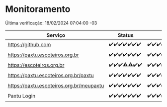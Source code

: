# Monitoramento

Última verificação: 18/02/2024 07:04:00 -03

|Serviço|Status|Últimas 24h|
|---|---|---|
|https://github.com|<span title="2024-02-11: OK=24">✔️</span><span title="2024-02-12: OK=24">✔️</span><span title="2024-02-13: OK=24">✔️</span><span title="2024-02-14: OK=24">✔️</span><span title="2024-02-15: OK=24">✔️</span><span title="2024-02-16: OK=24">✔️</span><span title="2024-02-17: OK=10">✔️</span>|<span title="17/02/2024 07:04:00 -03 : 200">✔️</span><span title="17/02/2024 08:03:00 -03 : 200">✔️</span><span title="17/02/2024 09:09:00 -03 : 200">✔️</span><span title="17/02/2024 10:04:00 -03 : 200">✔️</span><span title="17/02/2024 11:04:00 -03 : 200">✔️</span><span title="17/02/2024 12:06:00 -03 : 200">✔️</span><span title="17/02/2024 13:07:00 -03 : 200">✔️</span><span title="17/02/2024 14:02:00 -03 : 200">✔️</span><span title="17/02/2024 15:07:00 -03 : 200">✔️</span><span title="17/02/2024 16:02:00 -03 : 200">✔️</span><span title="17/02/2024 17:05:00 -03 : 200">✔️</span><span title="17/02/2024 18:03:00 -03 : 200">✔️</span><span title="17/02/2024 19:03:00 -03 : 200">✔️</span><span title="17/02/2024 20:03:00 -03 : 200">✔️</span><span title="17/02/2024 21:32:00 -03 : 200">✔️</span><span title="17/02/2024 22:42:00 -03 : 200">✔️</span><span title="17/02/2024 23:15:00 -03 : 200">✔️</span><span title="18/02/2024 00:06:00 -03 : 200">✔️</span><span title="18/02/2024 01:07:00 -03 : 200">✔️</span><span title="18/02/2024 02:04:00 -03 : 200">✔️</span><span title="18/02/2024 03:08:00 -03 : 200">✔️</span><span title="18/02/2024 04:06:00 -03 : 200">✔️</span><span title="18/02/2024 05:08:00 -03 : 200">✔️</span><span title="18/02/2024 06:05:00 -03 : 200">✔️</span><span title="18/02/2024 07:04:00 -03 : 200">✔️</span>|
|https://paxtu.escoteiros.org.br|<span title="2024-02-11: OK=24">✔️</span><span title="2024-02-12: OK=24">✔️</span><span title="2024-02-13: OK=24">✔️</span><span title="2024-02-14: OK=24">✔️</span><span title="2024-02-15: OK=24">✔️</span><span title="2024-02-16: OK=24">✔️</span><span title="2024-02-17: OK=10">✔️</span>|<span title="17/02/2024 07:04:00 -03 : 200">✔️</span><span title="17/02/2024 08:03:00 -03 : 200">✔️</span><span title="17/02/2024 09:09:00 -03 : 200">✔️</span><span title="17/02/2024 10:04:00 -03 : 200">✔️</span><span title="17/02/2024 11:04:00 -03 : 200">✔️</span><span title="17/02/2024 12:06:00 -03 : 200">✔️</span><span title="17/02/2024 13:07:00 -03 : 200">✔️</span><span title="17/02/2024 14:02:00 -03 : 200">✔️</span><span title="17/02/2024 15:07:00 -03 : 200">✔️</span><span title="17/02/2024 16:02:00 -03 : 200">✔️</span><span title="17/02/2024 17:05:00 -03 : 0">❌</span><span title="17/02/2024 18:03:00 -03 : 200">✔️</span><span title="17/02/2024 19:03:00 -03 : 200">✔️</span><span title="17/02/2024 20:03:00 -03 : 200">✔️</span><span title="17/02/2024 21:32:00 -03 : 200">✔️</span><span title="17/02/2024 22:42:00 -03 : 200">✔️</span><span title="17/02/2024 23:15:00 -03 : 200">✔️</span><span title="18/02/2024 00:06:00 -03 : 200">✔️</span><span title="18/02/2024 01:07:00 -03 : 200">✔️</span><span title="18/02/2024 02:04:00 -03 : 200">✔️</span><span title="18/02/2024 03:08:00 -03 : 200">✔️</span><span title="18/02/2024 04:06:00 -03 : 200">✔️</span><span title="18/02/2024 05:08:00 -03 : 200">✔️</span><span title="18/02/2024 06:05:00 -03 : 200">✔️</span><span title="18/02/2024 07:04:00 -03 : 200">✔️</span>|
|https://escoteiros.org.br|<span title="2024-02-11: OK=24">✔️</span><span title="2024-02-12: OK=24">✔️</span><span title="2024-02-13: OK=24">✔️</span><span title="2024-02-14: OK=22, Falhas=2">⚠️</span><span title="2024-02-15: OK=22, Falhas=2">⚠️</span><span title="2024-02-16: OK=24">✔️</span><span title="2024-02-17: OK=10">✔️</span>|<span title="17/02/2024 07:04:00 -03 : 200">✔️</span><span title="17/02/2024 08:03:00 -03 : 200">✔️</span><span title="17/02/2024 09:09:00 -03 : 200">✔️</span><span title="17/02/2024 10:04:00 -03 : 200">✔️</span><span title="17/02/2024 11:04:00 -03 : 200">✔️</span><span title="17/02/2024 12:06:00 -03 : 200">✔️</span><span title="17/02/2024 13:07:00 -03 : 200">✔️</span><span title="17/02/2024 14:02:00 -03 : 200">✔️</span><span title="17/02/2024 15:07:00 -03 : 200">✔️</span><span title="17/02/2024 16:02:00 -03 : 200">✔️</span><span title="17/02/2024 17:05:00 -03 : 200">✔️</span><span title="17/02/2024 18:03:00 -03 : 200">✔️</span><span title="17/02/2024 19:03:00 -03 : 200">✔️</span><span title="17/02/2024 20:03:00 -03 : 200">✔️</span><span title="17/02/2024 21:32:00 -03 : 200">✔️</span><span title="17/02/2024 22:42:00 -03 : 200">✔️</span><span title="17/02/2024 23:15:00 -03 : 200">✔️</span><span title="18/02/2024 00:06:00 -03 : 200">✔️</span><span title="18/02/2024 01:07:00 -03 : 200">✔️</span><span title="18/02/2024 02:04:00 -03 : 200">✔️</span><span title="18/02/2024 03:08:00 -03 : 200">✔️</span><span title="18/02/2024 04:06:00 -03 : 200">✔️</span><span title="18/02/2024 05:08:00 -03 : 200">✔️</span><span title="18/02/2024 06:05:00 -03 : 200">✔️</span><span title="18/02/2024 07:04:00 -03 : 200">✔️</span>|
|https://paxtu.escoteiros.org.br/paxtu|<span title="2024-02-11: OK=24">✔️</span><span title="2024-02-12: OK=24">✔️</span><span title="2024-02-13: OK=24">✔️</span><span title="2024-02-14: OK=24">✔️</span><span title="2024-02-15: OK=24">✔️</span><span title="2024-02-16: OK=24">✔️</span><span title="2024-02-17: OK=10">✔️</span>|<span title="17/02/2024 07:04:00 -03 : 200">✔️</span><span title="17/02/2024 08:03:00 -03 : 200">✔️</span><span title="17/02/2024 09:09:00 -03 : 200">✔️</span><span title="17/02/2024 10:04:00 -03 : 200">✔️</span><span title="17/02/2024 11:04:00 -03 : 200">✔️</span><span title="17/02/2024 12:06:00 -03 : 200">✔️</span><span title="17/02/2024 13:07:00 -03 : 200">✔️</span><span title="17/02/2024 14:02:00 -03 : 200">✔️</span><span title="17/02/2024 15:07:00 -03 : 200">✔️</span><span title="17/02/2024 16:02:00 -03 : 0">❌</span><span title="17/02/2024 17:05:00 -03 : 200">✔️</span><span title="17/02/2024 18:03:00 -03 : 0">❌</span><span title="17/02/2024 19:03:00 -03 : 200">✔️</span><span title="17/02/2024 20:03:00 -03 : 200">✔️</span><span title="17/02/2024 21:32:00 -03 : 200">✔️</span><span title="17/02/2024 22:42:00 -03 : 200">✔️</span><span title="17/02/2024 23:15:00 -03 : 200">✔️</span><span title="18/02/2024 00:06:00 -03 : 200">✔️</span><span title="18/02/2024 01:07:00 -03 : 200">✔️</span><span title="18/02/2024 02:04:00 -03 : 200">✔️</span><span title="18/02/2024 03:08:00 -03 : 200">✔️</span><span title="18/02/2024 04:06:00 -03 : 200">✔️</span><span title="18/02/2024 05:08:00 -03 : 200">✔️</span><span title="18/02/2024 06:05:00 -03 : 200">✔️</span><span title="18/02/2024 07:04:00 -03 : 200">✔️</span>|
|https://paxtu.escoteiros.org.br/meupaxtu|<span title="2024-02-11: OK=24">✔️</span><span title="2024-02-12: OK=24">✔️</span><span title="2024-02-13: OK=24">✔️</span><span title="2024-02-14: OK=24">✔️</span><span title="2024-02-15: OK=24">✔️</span><span title="2024-02-16: OK=24">✔️</span><span title="2024-02-17: OK=10">✔️</span>|<span title="17/02/2024 07:04:00 -03 : 200">✔️</span><span title="17/02/2024 08:03:00 -03 : 200">✔️</span><span title="17/02/2024 09:09:00 -03 : 200">✔️</span><span title="17/02/2024 10:04:00 -03 : 200">✔️</span><span title="17/02/2024 11:04:00 -03 : 200">✔️</span><span title="17/02/2024 12:06:00 -03 : 200">✔️</span><span title="17/02/2024 13:07:00 -03 : 200">✔️</span><span title="17/02/2024 14:02:00 -03 : 200">✔️</span><span title="17/02/2024 15:07:00 -03 : 200">✔️</span><span title="17/02/2024 16:02:00 -03 : 200">✔️</span><span title="17/02/2024 17:05:00 -03 : 200">✔️</span><span title="17/02/2024 18:03:00 -03 : 200">✔️</span><span title="17/02/2024 19:03:00 -03 : 200">✔️</span><span title="17/02/2024 20:03:00 -03 : 200">✔️</span><span title="17/02/2024 21:32:00 -03 : 200">✔️</span><span title="17/02/2024 22:42:00 -03 : 200">✔️</span><span title="17/02/2024 23:15:00 -03 : 200">✔️</span><span title="18/02/2024 00:06:00 -03 : 200">✔️</span><span title="18/02/2024 01:07:00 -03 : 200">✔️</span><span title="18/02/2024 02:04:00 -03 : 200">✔️</span><span title="18/02/2024 03:08:00 -03 : 200">✔️</span><span title="18/02/2024 04:06:00 -03 : 200">✔️</span><span title="18/02/2024 05:08:00 -03 : 200">✔️</span><span title="18/02/2024 06:05:00 -03 : 200">✔️</span><span title="18/02/2024 07:04:00 -03 : 200">✔️</span>|
|Paxtu Login|<span title="2024-02-11: OK=24">✔️</span><span title="2024-02-12: OK=24">✔️</span><span title="2024-02-13: OK=24">✔️</span><span title="2024-02-14: OK=24">✔️</span><span title="2024-02-15: OK=24">✔️</span><span title="2024-02-16: OK=24">✔️</span><span title="2024-02-17: OK=10">✔️</span>|<span title="17/02/2024 07:04:00 -03 : 200">✔️</span><span title="17/02/2024 08:03:00 -03 : 200">✔️</span><span title="17/02/2024 09:09:00 -03 : 200">✔️</span><span title="17/02/2024 10:04:00 -03 : 200">✔️</span><span title="17/02/2024 11:04:00 -03 : 200">✔️</span><span title="17/02/2024 12:06:00 -03 : 200">✔️</span><span title="17/02/2024 13:07:00 -03 : 200">✔️</span><span title="17/02/2024 14:02:00 -03 : 200">✔️</span><span title="17/02/2024 15:07:00 -03 : 200">✔️</span><span title="17/02/2024 16:02:00 -03 : 200">✔️</span><span title="17/02/2024 17:05:00 -03 : 200">✔️</span><span title="17/02/2024 18:03:00 -03 : 200">✔️</span><span title="17/02/2024 19:03:00 -03 : 200">✔️</span><span title="17/02/2024 20:03:00 -03 : 200">✔️</span><span title="17/02/2024 21:32:00 -03 : 200">✔️</span><span title="17/02/2024 22:42:00 -03 : 200">✔️</span><span title="17/02/2024 23:15:00 -03 : 200">✔️</span><span title="18/02/2024 00:06:00 -03 : 200">✔️</span><span title="18/02/2024 01:07:00 -03 : 200">✔️</span><span title="18/02/2024 02:04:00 -03 : 200">✔️</span><span title="18/02/2024 03:08:00 -03 : 200">✔️</span><span title="18/02/2024 04:06:00 -03 : 200">✔️</span><span title="18/02/2024 05:08:00 -03 : 200">✔️</span><span title="18/02/2024 06:06:00 -03 : 200">✔️</span><span title="18/02/2024 07:04:00 -03 : 200">✔️</span>|
